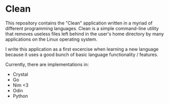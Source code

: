# Clean
This repository contains the "Clean" application written in a myriad of different programming languages. Clean is a simple command-line utility that removes useless files left behind in the user's home directory by many applications on the Linux operating system.

I write this application as a first excercise when learning a new language because it uses a good bunch of basic language functionality / features.

Currently, there are implementations in:
- Crystal
- Go
- Nim <3
- Odin
- Python
